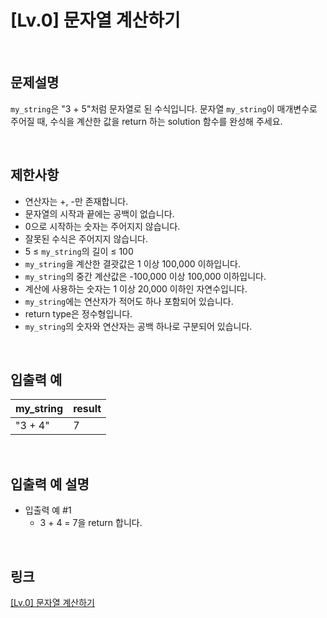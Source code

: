 # [Lv.0] 문자열 계산하기

<br>

## 문제설명
`my_string`은 "3 + 5"처럼 문자열로 된 수식입니다. 문자열 `my_string`이 매개변수로 주어질 때, 수식을 계산한 값을 return 하는 solution 함수를 완성해 주세요.

<br>

## 제한사항
- 연산자는 +, -만 존재합니다.
- 문자열의 시작과 끝에는 공백이 없습니다.
- 0으로 시작하는 숫자는 주어지지 않습니다.
- 잘못된 수식은 주어지지 않습니다.
- 5 ≤ `my_string`의 길이 ≤ 100
- `my_string`을 계산한 결괏값은 1 이상 100,000 이하입니다.
- `my_string`의 중간 계산값은 -100,000 이상 100,000 이하입니다.
- 계산에 사용하는 숫자는 1 이상 20,000 이하인 자연수입니다.
- `my_string`에는 연산자가 적어도 하나 포함되어 있습니다.
- return type은 정수형입니다.
- `my_string`의 숫자와 연산자는 공백 하나로 구분되어 있습니다.

<br>

## 입출력 예
| my_string | result |
|---|---|
| "3 + 4" | 7 |

<br>

## 입출력 예 설명
- 입출력 예 #1
    - 3 + 4 = 7을 return 합니다.

<br>

## 링크
[[Lv.0] 문자열 계산하기](https://school.programmers.co.kr/learn/courses/30/lessons/120902)
